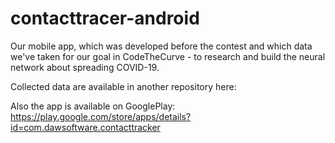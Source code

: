 # contacttracer-android

Our mobile app, which was developed before the contest and which data we've taken for our goal in CodeTheCurve - to research and build the neural network about spreading COVID-19. 

Collected data are available in another repository here:

Also the app is available on GooglePlay: https://play.google.com/store/apps/details?id=com.dawsoftware.contacttracker
